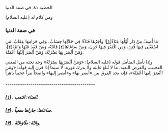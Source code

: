   الخطبة  ٨١: في صفة الدنيا	

ومن كلام له (عليه السلام)

### في صفة الدنيا

مَا أَصِفُ مِنْ دَار أَوَّلُهَا عَنَاءٌ[[١\]](https://arabic.balaghah.net/node/530#_ftn1)! وَآخِرُهَا فَنَاءٌ! فِي حَلاَلِهَا حِسَابٌ، وَفِي حَرَامِهَا عِقَابٌ.  مَنِ اسْتَغْنَى فِيهَا فُتِنَ، وَمَنِ افْتَقَرَ فِيهَا حَزِنَ، وَمَنْ  سَاعَاهَا[[٢\]](https://arabic.balaghah.net/node/530#_ftn2) فَاتَتْهُ، وَمَنْ قَعَدَ عَنْهَا وَاتَتْهُ[[٣\]](https://arabic.balaghah.net/node/530#_ftn3)، وَمَنْ أَبْصَرَ بِهَا بَصَّرَتْهُ، وَمَنْ أَبْصَرَ إلَيْهَا أَعْمَتْهُ.

وإذا تأمل المتأمل قوله (عليه السلام): «وَمَنْ أبْصَرَبِهَا  بصّرَتْهُ» وجد تحته من المعنى العجيب، والغرض البعيد، ما لا تُبلغ غايته  ولا يدرك غوره، لا سيما إذا قرن إليه قوله: «ومَن أبْصَرَ إليها  أعْمَتْهُ»، فإنه يجد الفرق بين «أبصر بها» و«أبصر إليها» واضحاً نيراً  عجيباً باهراً!

##### -------------------------------------------

##### [[١\]](https://arabic.balaghah.net/node/530#_ftnref1) . العناء: التعب.

##### [[٢\]](https://arabic.balaghah.net/node/530#_ftnref2) . ساعاها: جاراها سعياً.

##### [[٣\]](https://arabic.balaghah.net/node/530#_ftnref3) . واتَتْهُ: طَاوَعَتْهُ. 
